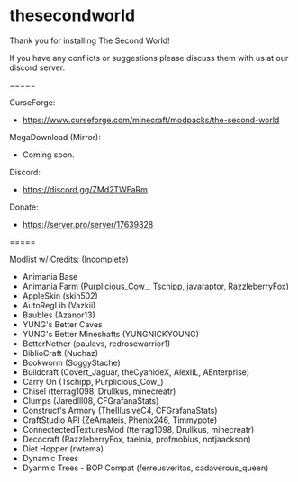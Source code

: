 # thesecondworld
Thank you for installing The Second World!

If you have any conflicts or suggestions please discuss them with us at our discord server.

=====

CurseForge:
- https://www.curseforge.com/minecraft/modpacks/the-second-world

MegaDownload (Mirror):
- Coming soon.

Discord:
- https://discord.gg/ZMd2TWFaRm

Donate:
- https://server.pro/server/17639328

=====

Modlist w/ Credits: (Incomplete)

- Animania Base
- Animania Farm
(Purplicious_Cow_, Tschipp, javaraptor, RazzleberryFox)
- AppleSkin
(skin502)
- AutoRegLib
(Vazkii)
- Baubles
(Azanor13)
- YUNG's Better Caves
- YUNG's Better Mineshafts
(YUNGNICKYOUNG)
- BetterNether
(paulevs, redrosewarrior1)
- BiblioCraft 
(Nuchaz)
- Bookworm
(SoggyStache)
- Buildcraft
(Covert_Jaguar, theCyanideX, AlexIIL, AEnterprise)
- Carry On
(Tschipp, Purplicious_Cow_)
- Chisel
(tterrag1098, Drullkus, minecreatr)
- Clumps
(Jaredlll08, CFGrafanaStats) 
- Construct's Armory
(TheIllusiveC4, CFGrafanaStats)
- CraftStudio API 
(ZeAmateis, Phenix246, Timmypote)
- ConnectectedTexturesMod
(tterrag1098, Drullkus, minecreatr)
- Decocraft
(RazzleberryFox, taelnia, profmobius, notjaackson)
- Diet Hopper
(rwtema)
- Dynamic Trees
- Dyanmic Trees - BOP Compat
(ferreusveritas, cadaverous_queen)
